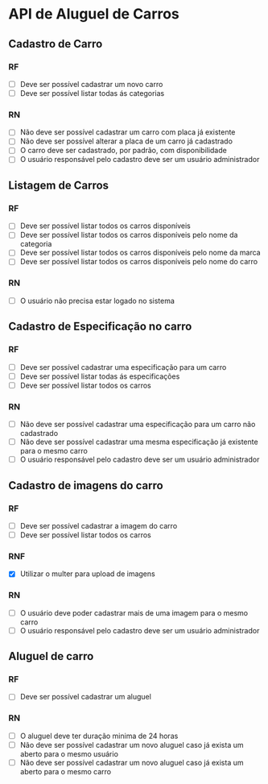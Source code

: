 # API de Aluguel de Carros

## Cadastro de Carro

### RF

- [ ] Deve ser possível cadastrar um novo carro
- [ ] Deve ser possível listar todas ás categorias

### RN

- [ ] Não deve ser possível cadastrar um carro com placa já existente
- [ ] Não deve ser possível alterar a placa de um carro já cadastrado
- [ ] O carro deve ser cadastrado, por padrão, com disponibilidade
- [ ] O usuário responsável pelo cadastro deve ser um usuário administrador

## Listagem de Carros

### RF

- [ ] Deve ser possível listar todos os carros disponíveis
- [ ] Deve ser possível listar todos os carros disponíveis pelo nome da categoria
- [ ] Deve ser possível listar todos os carros disponíveis pelo nome da marca
- [ ] Deve ser possível listar todos os carros disponíveis pelo nome do carro

### RN

- [ ] O usuário não precisa estar logado no sistema

## Cadastro de Especificação no carro

### RF

- [ ] Deve ser possível cadastrar uma especificação para um carro
- [ ] Deve ser possível listar todas ás especificações
- [ ] Deve ser possível listar todos os carros

### RN

- [ ] Não deve ser possível cadastrar uma especificação para um carro não cadastrado
- [ ] Não deve ser possível cadastrar uma mesma especificação já existente para o mesmo carro
- [ ] O usuário responsável pelo cadastro deve ser um usuário administrador

## Cadastro de imagens do carro

### RF

- [ ] Deve ser possível cadastrar a imagem do carro
- [ ] Deve ser possível listar todos os carros

### RNF

- [x] Utilizar o multer para upload de imagens

### RN

- [ ] O usuário deve poder cadastrar mais de uma imagem para o mesmo carro
- [ ] O usuário responsável pelo cadastro deve ser um usuário administrador

## Aluguel de carro

### RF

- [ ] Deve ser possível cadastrar um aluguel

### RN

- [ ] O aluguel deve ter duração minima de 24 horas
- [ ] Não deve ser possível cadastrar um novo aluguel caso já exista um aberto para o mesmo usuário
- [ ] Não deve ser possível cadastrar um novo aluguel caso já exista um aberto para o mesmo carro
